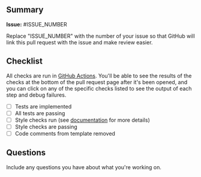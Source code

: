 ## Summary

**Issue:** #ISSUE_NUMBER

Replace "ISSUE_NUMBER" with the number of your issue so that GitHub will link this pull request with the issue and make review easier.

## Checklist

All checks are run in [GitHub Actions](https://github.com/features/actions). You'll be able to see the results of the checks at the bottom of the pull request page after it's been opened, and you can click on any of the specific checks listed to see the output of each step and debug failures.

- [ ] Tests are implemented
- [ ] All tests are passing
- [ ] Style checks run (see [documentation](https://cityscrapers.org/docs/development/) for more details)
- [ ] Style checks are passing
- [ ] Code comments from template removed

## Questions

Include any questions you have about what you're working on.